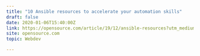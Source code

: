 ```yaml
---
title: "10 Ansible resources to accelerate your automation skills"
draft: false
date: 2020-01-06T15:40:00Z
link: https://opensource.com/article/19/12/ansible-resources?utm_medium=RSS&utm_source=hune
site: opensource.com
topic: Webdev  

---
```

